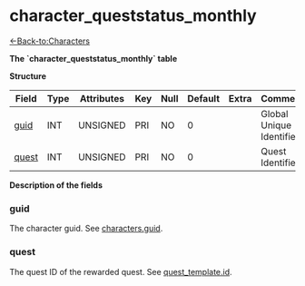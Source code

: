 # character\_queststatus\_monthly

[<-Back-to:Characters](database-characters.md)

**The \`character\_queststatus\_monthly\` table**

**Structure**

| Field       | Type | Attributes | Key | Null | Default | Extra  | Comment                  |
| ----------- | ---- | ---------- | --- | ---- | ------- | ------ | ------------------------ |
| [guid][1]   | INT  | UNSIGNED   | PRI | NO   | 0       |        | Global Unique Identifier |
| [quest][2]  | INT  | UNSIGNED   | PRI | NO   | 0       |        | Quest Identifier         |

[1]: #guid
[2]: #quest


**Description of the fields**

### guid

The character guid. See [characters.guid](characters#guid).

### quest

The quest ID of the rewarded quest. See [quest\_template.id](quest_template#id).